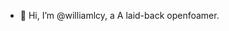 - 👋 Hi, I’m @williamlcy, a A laid-back openfoamer.


<!---
williamlcy/williamlcy is a ✨ special ✨ repository because its `README.md` (this file) appears on your GitHub profile.
You can click the Preview link to take a look at your changes.
--->
